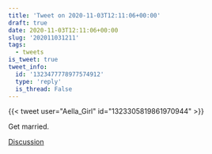 ```yaml
---
title: 'Tweet on 2020-11-03T12:11:06+00:00'
draft: true
date: 2020-11-03T12:11:06+00:00
slug: '202011031211'
tags:
  - tweets
is_tweet: true
tweet_info:
  id: '1323477778977574912'
  type: 'reply'
  is_thread: False
---
```




{{< tweet user="Aella_Girl" id="1323305819861970944" >}}

Get married.

[Discussion](https://x.com/sytelus/status/1323477778977574912)
